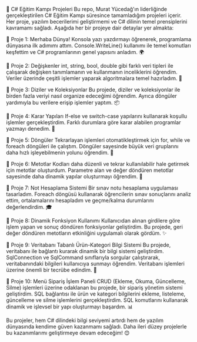 🚀 C# Eğitim Kampı Projeleri
Bu repo, Murat Yücedağ'ın liderliğinde gerçekleştirilen C# Eğitim Kampı süresince tamamladığım projeleri içerir. Her proje, yazılım becerilerimi geliştirmemi ve C# dilinin temel prensiplerini kavramamı sağladı. Aşağıda her bir projeye dair detaylar yer almakta:

📍 Proje 1: Merhaba Dünya!
Konsola yazı yazdırmayı öğrenerek, programlama dünyasına ilk adımımı attım. Console.WriteLine() kullanımı ile temel komutları keşfettim ve C# programlarının genel yapısını anladım. 🌍

📍 Proje 2: Değişkenler
int, string, bool, double gibi farklı veri tipleri ile çalışarak değişken tanımlamanın ve kullanmanın inceliklerini öğrendim. Veriler üzerinde çeşitli işlemler yaparak algoritmalara temel hazırladım. 🔢

📍 Proje 3: Diziler ve Koleksiyonlar
Bu projede, diziler ve koleksiyonlar ile birden fazla veriyi nasıl organize edeceğimi öğrendim. Ayrıca döngüler yardımıyla bu verilere erişip işlemler yaptım. 📦

📍 Proje 4: Karar Yapıları
If-else ve switch-case yapılarını kullanarak koşullu işlemler gerçekleştirdim. Farklı durumlara göre karar alabilen programlar yazmayı denedim. 🤔

📍 Proje 5: Döngüler
Tekrarlayan işlemleri otomatikleştirmek için for, while ve foreach döngüleri ile çalıştım. Döngüler sayesinde büyük veri gruplarını daha hızlı işleyebilmenin yolunu öğrendim. 🔄

📍 Proje 6: Metotlar
Kodları daha düzenli ve tekrar kullanılabilir hale getirmek için metotlar oluşturdum. Parametre alan ve değer döndüren metotlar sayesinde daha dinamik yapılar oluşturmayı öğrendim. 🔧

📍 Proje 7: Not Hesaplama Sistemi
Bir sınav notu hesaplama uygulaması tasarladım. Foreach döngüsü kullanarak öğrencilerin sınav sonuçlarını analiz ettim, ortalamalarını hesapladım ve geçme/kalma durumlarını değerlendirdim. 🎓

📍 Proje 8: Dinamik Fonksiyon Kullanımı
Kullanıcıdan alınan girdilere göre işlem yapan ve sonuç döndüren fonksiyonlar geliştirdim. Bu projede, geri değer döndüren metotların etkinliğini uygulamalı olarak gördüm. ✨

📍 Proje 9: Veritabanı Tabanlı Ürün-Kategori Bilgi Sistemi
Bu projede, veritabanı ile bağlantı kurarak dinamik bir bilgi sistemi geliştirdim. SqlConnection ve SqlCommand sınıflarıyla sorgular çalıştırarak, veritabanındaki bilgileri kullanıcıya sunmayı öğrendim. Veritabanı işlemleri üzerine önemli bir tecrübe edindim. 💾

📍 Proje 10: Menü Sipariş İşlem Paneli
CRUD (Ekleme, Okuma, Güncelleme, Silme) işlemleri üzerine odaklanan bu projede, bir sipariş yönetim sistemi geliştirdim. SQL bağlantısı ile ürün ve kategori bilgilerini ekleme, listeleme, güncelleme ve silme işlemlerini gerçekleştirdim. SQL komutlarını kullanarak dinamik ve işlevsel bir yapı oluşturmayı başardım. 📊

Bu projeler, hem C# dilindeki bilgi seviyemi artırdı hem de yazılım dünyasında kendime güven kazanmamı sağladı. Daha ileri düzey projelerle bu kazanımlarımı geliştirmeye devam edeceğim! 😊

